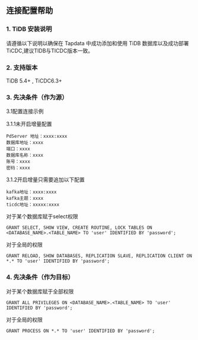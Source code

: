 ## **连接配置帮助**
### **1. TiDB 安装说明**

请遵循以下说明以确保在 Tapdata 中成功添加和使用 TiDB 数据库以及成功部署TiCDC,建议TIDB与TICDC版本一致。

### **2. 支持版本**
TiDB 5.4+ , TiCDC6.3+

### **3. 先决条件（作为源）**
3.1配置连接示例

3.1.1未开启增量配置
```
PdServer 地址：xxxx:xxxx
数据库地址：xxxx
端口：xxxx
数据库名称：xxxx
账号：xxxx
密码：xxxx
```
3.1.2开启增量只需要追加以下配置
```
kafka地址：xxxx:xxxx
kafka主题：xxxx
ticdc地址：xxxxx:xxxx

```

对于某个数据库赋于select权限
```
GRANT SELECT, SHOW VIEW, CREATE ROUTINE, LOCK TABLES ON <DATABASE_NAME>.<TABLE_NAME> TO 'user' IDENTIFIED BY 'password';
```
对于全局的权限
```
GRANT RELOAD, SHOW DATABASES, REPLICATION SLAVE, REPLICATION CLIENT ON *.* TO 'user' IDENTIFIED BY 'password';
```
###  **4. 先决条件（作为目标）**
对于某个数据库赋于全部权限
```
GRANT ALL PRIVILEGES ON <DATABASE_NAME>.<TABLE_NAME> TO 'user' IDENTIFIED BY 'password';
```
对于全局的权限
```
GRANT PROCESS ON *.* TO 'user' IDENTIFIED BY 'password';
```
